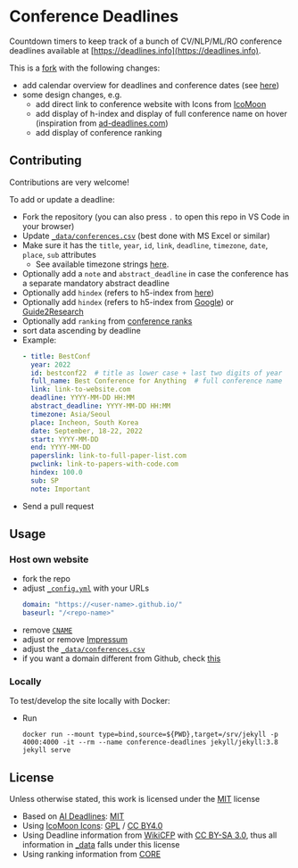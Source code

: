 # Conference Deadlines

Countdown timers to keep track of a bunch of CV/NLP/ML/RO conference deadlines available
at [https://deadlines.info](https://deadlines.info).

This is a [fork][2] with the following changes:

- add calendar overview for deadlines and conference dates (see [here](https://deadlines.info/calendar))
- some design changes, e.g.
  - add direct link to conference website with Icons from [IcoMoon](https://icomoon.io/#icons-icomoon)
  - add display of h-index and display of full conference name on hover (inspiration from [ad-deadlines.com][13])
  - add display of conference ranking

## Contributing

Contributions are very welcome!

To add or update a deadline:

- Fork the repository (you can also press `.` to open this repo in VS Code in your browser)
- Update [`_data/conferences.csv`](_data/conferences.csv) (best done with MS Excel or similar)
- Make sure it has the `title`, `year`, `id`, `link`, `deadline`, `timezone`, `date`, `place`, `sub` attributes
  - See available timezone strings [here](https://momentjs.com/timezone/).
- Optionally add a `note` and `abstract_deadline` in case the conference has a separate mandatory abstract deadline
- Optionally add `hindex` (refers to h5-index from [here](https://scholar.google.com/citations?view_op=top_venues&vq=eng))
- Optionally add `hindex` (refers to h5-index
  from [Google](https://scholar.google.com/citations?view_op=top_venues&vq=eng)) or [Guide2Research](https://research.com/conference-rankings/computer-science/2021/machine-learning)
- Optionally add `ranking` from [conference ranks](http://www.conferenceranks.com/)
- sort data ascending by deadline
- Example:
    ```yaml
    - title: BestConf
      year: 2022
      id: bestconf22  # title as lower case + last two digits of year
      full_name: Best Conference for Anything  # full conference name
      link: link-to-website.com
      deadline: YYYY-MM-DD HH:MM
      abstract_deadline: YYYY-MM-DD HH:MM
      timezone: Asia/Seoul
      place: Incheon, South Korea
      date: September, 18-22, 2022
      start: YYYY-MM-DD
      end: YYYY-MM-DD
      paperslink: link-to-full-paper-list.com
      pwclink: link-to-papers-with-code.com
      hindex: 100.0
      sub: SP
      note: Important
    ```
- Send a pull request

## Usage

### Host own website

- fork the repo
- adjust [`_config.yml`](_config.yml) with your URLs
  ```yaml
  domain: "https://<user-name>.github.io/"
  baseurl: "/<repo-name>"
  ```
- remove [`CNAME`](CNAME)
- adjust or remove [Impressum](impressum.html)
- adjust the [`_data/conferences.csv`](_data/conferences.csv)
- if you want a domain different from Github, check [this](https://dafero.wordpress.com/2020/02/19/how-to-configure-github-pages-with-a-custom-ionos-old-11-domain/)

### Locally

To test/develop the site locally with Docker:

- Run
  ```shell
  docker run --mount type=bind,source=${PWD},target=/srv/jekyll -p 4000:4000 -it --rm --name conference-deadlines jekyll/jekyll:3.8 jekyll serve
  ```

## License

Unless otherwise stated, this work is licensed under the [MIT](LICENSE) license
- Based on [AI Deadlines](https://github.com/abhshkdz/ai-deadlines): [MIT][1]
- Using [IcoMoon Icons](https://icomoon.io/#icons-icomoon): [GPL](http://www.gnu.org/licenses/gpl.html) / [CC BY4.0](http://creativecommons.org/licenses/by/4.0/)
- Using Deadline information from [WikiCFP](http://wikicfp.com/cfp/) with [CC BY-SA 3.0](https://creativecommons.org/licenses/by-sa/3.0/), thus all information in [_data](_data) falls under this license
- Using ranking information from [CORE](http://portal.core.edu.au/conf-ranks/)

[1]: https://abhshkdz.mit-license.org/
[2]: http://aideadlin.es/
[13]: https://ad-deadlines.com/
